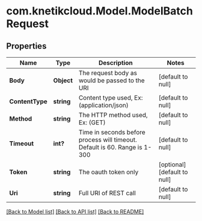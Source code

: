 # com.knetikcloud.Model.ModelBatchRequest
## Properties

Name | Type | Description | Notes
------------ | ------------- | ------------- | -------------
**Body** | **Object** | The request body as would be passed to the URI | [default to null]
**ContentType** | **string** | Content type used, Ex:(application/json) | [default to null]
**Method** | **string** | The HTTP method used, Ex: (GET) | [default to null]
**Timeout** | **int?** | Time in seconds before process will timeout.  Default is 60.  Range is 1-300 | [default to null]
**Token** | **string** | The oauth token only | [optional] [default to null]
**Uri** | **string** | Full URI of REST call | [default to null]

[[Back to Model list]](../README.md#documentation-for-models) [[Back to API list]](../README.md#documentation-for-api-endpoints) [[Back to README]](../README.md)

